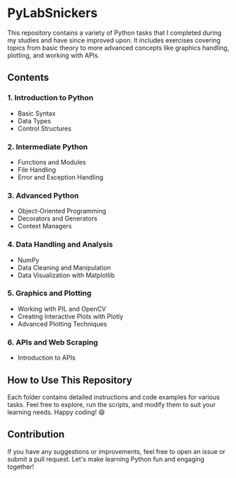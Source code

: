 # PyLabSnickers

This repository contains a variety of Python tasks that I completed during my studies and have since improved upon. It includes exercises covering topics from basic theory to more advanced concepts like graphics handling, plotting, and working with APIs.

## Contents

### 1. Introduction to Python
- Basic Syntax
- Data Types
- Control Structures

### 2. Intermediate Python
- Functions and Modules
- File Handling
- Error and Exception Handling

### 3. Advanced Python
- Object-Oriented Programming
- Decorators and Generators
- Context Managers

### 4. Data Handling and Analysis
- NumPy
- Data Cleaning and Manipulation
- Data Visualization with Matplotlib

### 5. Graphics and Plotting
- Working with PIL and OpenCV
- Creating Interactive Plots with Plotly
- Advanced Plotting Techniques

### 6. APIs and Web Scraping
- Introduction to APIs

## How to Use This Repository

Each folder contains detailed instructions and code examples for various tasks. Feel free to explore, run the scripts, and modify them to suit your learning needs. Happy coding! 😄

## Contribution

If you have any suggestions or improvements, feel free to open an issue or submit a pull request. Let's make learning Python fun and engaging together!
